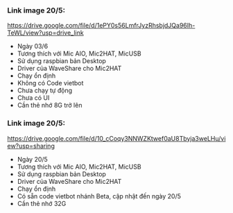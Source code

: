 ### Link image 20/5:

https://drive.google.com/file/d/1ePY0s56LmfrJyzRhsbjdJQa96Ih-TeWL/view?usp=drive_link
- Ngày 03/6
- Tương thích với Mic AIO, Mic2HAT, MicUSB
- Sử dụng raspbian bản Desktop
- Driver của WaveShare cho Mic2HAT
- Chạy ổn định
- Không có Code vietbot
- Chưa chạy tự động
- Chưa có UI
- Cần thẻ nhớ 8G trở lên


### Link image 20/5:

https://drive.google.com/file/d/10_cCoqy3NNWZKtwef0aU8Tbyja3weLHu/view?usp=sharing
- Ngày 20/5
- Tương thích với Mic AIO, Mic2HAT, MicUSB
- Sử dụng raspbian bản Desktop
- Driver của WaveShare cho Mic2HAT
- Chạy ổn định
- Có sẵn code vietbot nhánh Beta, cập nhật đến ngày 20/5
- Cần thẻ nhớ 32G



